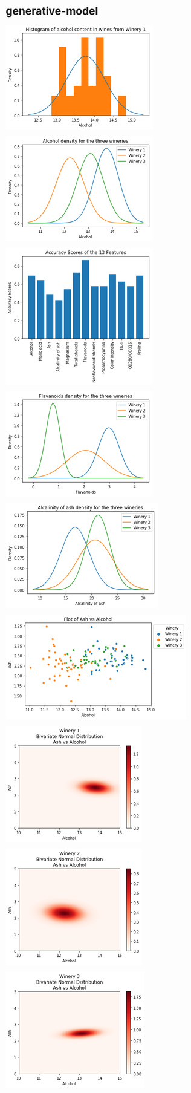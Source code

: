 # generative-model


![Alt text](./images/alcohol-content-histogram.png?raw=true "Title")

![Alt text](./images/alcohol-density.png?raw=true "Title")

![Alt text](./images/accuracy-scores.png?raw=true "Title")

![Alt text](./images/flavanoids-density.png?raw=true "Title")

![Alt text](./images/alcalinity-of-ash-density.png?raw=true "Title")

![](./images/ash-vs-alcohol.png)

![](./images/winery-1.png)

![](./images/winery-2.png)

![](./images/winery-3.png)
